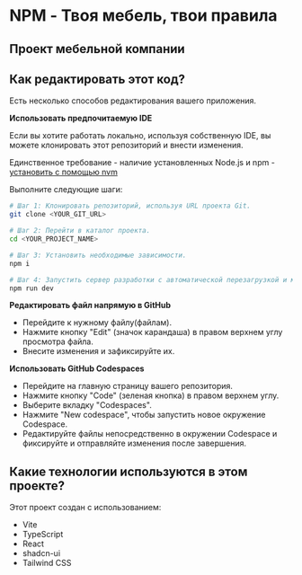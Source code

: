 
# NPM - Твоя мебель, твои правила

## Проект мебельной компании

## Как редактировать этот код?

Есть несколько способов редактирования вашего приложения.

**Использовать предпочитаемую IDE**

Если вы хотите работать локально, используя собственную IDE, вы можете клонировать этот репозиторий и внести изменения.

Единственное требование - наличие установленных Node.js и npm - [установить с помощью nvm](https://github.com/nvm-sh/nvm#installing-and-updating)

Выполните следующие шаги:

```sh
# Шаг 1: Клонировать репозиторий, используя URL проекта Git.
git clone <YOUR_GIT_URL>

# Шаг 2: Перейти в каталог проекта.
cd <YOUR_PROJECT_NAME>

# Шаг 3: Установить необходимые зависимости.
npm i

# Шаг 4: Запустить сервер разработки с автоматической перезагрузкой и мгновенным предпросмотром.
npm run dev
```

**Редактировать файл напрямую в GitHub**

- Перейдите к нужному файлу(файлам).
- Нажмите кнопку "Edit" (значок карандаша) в правом верхнем углу просмотра файла.
- Внесите изменения и зафиксируйте их.

**Использовать GitHub Codespaces**

- Перейдите на главную страницу вашего репозитория.
- Нажмите кнопку "Code" (зеленая кнопка) в правом верхнем углу.
- Выберите вкладку "Codespaces".
- Нажмите "New codespace", чтобы запустить новое окружение Codespace.
- Редактируйте файлы непосредственно в окружении Codespace и фиксируйте и отправляйте изменения после завершения.

## Какие технологии используются в этом проекте?

Этот проект создан с использованием:

- Vite
- TypeScript
- React
- shadcn-ui
- Tailwind CSS
